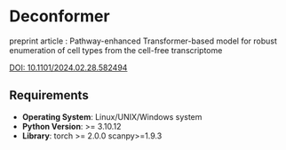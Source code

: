 # Deconformer

preprint article : Pathway-enhanced Transformer-based model for robust enumeration of cell types from the cell-free transcriptome

[DOI: 10.1101/2024.02.28.582494](https://doi.org/10.1101/2024.02.28.582494)



## Requirements

- **Operating System**: Linux/UNIX/Windows system
- **Python Version**: >= 3.10.12
- **Library**: torch >= 2.0.0 
               scanpy>=1.9.3

